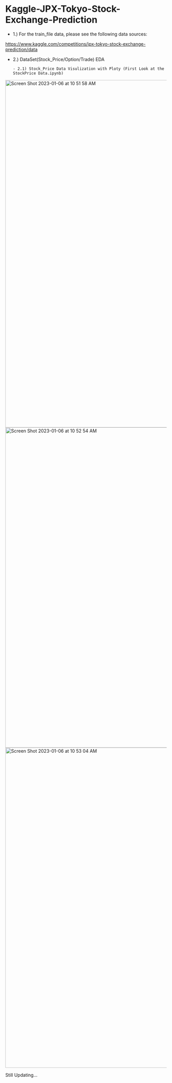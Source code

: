 # Kaggle-JPX-Tokyo-Stock-Exchange-Prediction

- 1.) For the train_file data, please see the following data sources:

https://www.kaggle.com/competitions/jpx-tokyo-stock-exchange-prediction/data

- 2.) DataSet(Stock_Price/Option/Trade) EDA

      - 2.1) Stock_Price Data Visulization with Ploty (First Look at the StockPrice Data.ipynb)
      
<img width="1084" alt="Screen Shot 2023-01-06 at 10 51 58 AM" src="https://user-images.githubusercontent.com/80143995/210920413-e30cfe55-9ddf-4fad-9e69-726c478c13fa.png">
      
<img width="999" alt="Screen Shot 2023-01-06 at 10 52 54 AM" src="https://user-images.githubusercontent.com/80143995/210920416-f674bb55-6f30-4055-b8ed-beca411f0956.png">
  
<img width="999" alt="Screen Shot 2023-01-06 at 10 53 04 AM" src="https://user-images.githubusercontent.com/80143995/210920426-5132d399-2f71-4e64-916b-f66f27687534.png">

      
Still Updating...
